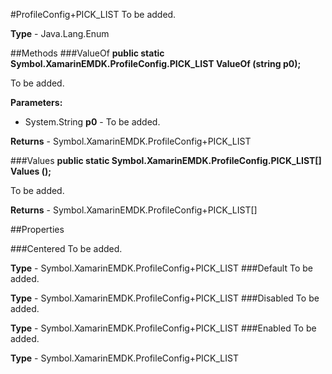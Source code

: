 #ProfileConfig+PICK_LIST
To be added.

**Type** - Java.Lang.Enum

##Methods
###ValueOf
**public static Symbol.XamarinEMDK.ProfileConfig.PICK_LIST ValueOf (string p0);**

To be added.

**Parameters:** 

* System.String **p0** - To be added.

**Returns** - Symbol.XamarinEMDK.ProfileConfig+PICK_LIST

###Values
**public static Symbol.XamarinEMDK.ProfileConfig.PICK_LIST[] Values ();**

To be added.


**Returns** - Symbol.XamarinEMDK.ProfileConfig+PICK_LIST[]

##Properties

###Centered
To be added.

**Type** - Symbol.XamarinEMDK.ProfileConfig+PICK_LIST
###Default
To be added.

**Type** - Symbol.XamarinEMDK.ProfileConfig+PICK_LIST
###Disabled
To be added.

**Type** - Symbol.XamarinEMDK.ProfileConfig+PICK_LIST
###Enabled
To be added.

**Type** - Symbol.XamarinEMDK.ProfileConfig+PICK_LIST



